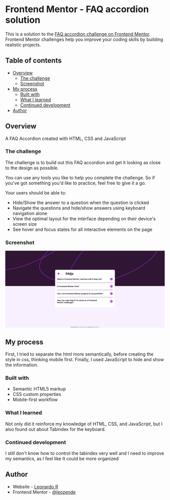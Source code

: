 # Frontend Mentor - FAQ accordion solution

This is a solution to the [FAQ accordion challenge on Frontend Mentor](https://www.frontendmentor.io/challenges/faq-accordion-wyfFdeBwBz). Frontend Mentor challenges help you improve your coding skills by building realistic projects. 

## Table of contents

- [Overview](#overview)
  - [The challenge](#the-challenge)
  - [Screenshot](#screenshot)
- [My process](#my-process)
  - [Built with](#built-with)
  - [What I learned](#what-i-learned)
  - [Continued development](#continued-development)
- [Author](#author)

## Overview

A FAQ Accordion created with HTML, CSS and JavaScript

### The challenge

The challenge is to build out this FAQ accordion and get it looking as close to the design as possible.

You can use any tools you like to help you complete the challenge. So if you've got something you'd like to practice, feel free to give it a go.

Your users should be able to: 

- Hide/Show the answer to a question when the question is clicked
- Navigate the questions and hide/show answers using keyboard navigation alone
- View the optimal layout for the interface depending on their device's screen size
- See hover and focus states for all interactive elements on the page

### Screenshot

![FAQ Accordion](./docs/screenshot/screenshot.png)

## My process

First, I tried to separate the html more semantically, before creating the style in css, thinking mobile first.
Finally, I used JavaScript to hide and show the information.

### Built with

- Semantic HTML5 markup
- CSS custom properties
- Mobile-first workflow

### What I learned

Not only did it reinforce my knowledge of HTML, CSS, and JavaScript, but I also found out about Tabindex for the keyboard.

### Continued development

I still don't know how to control the tabindex very well and I need to improve my semantics, as I feel like It could be more organized

## Author

- Website - [Leonardo R](https://github.com/leozende)
- Frontend Mentor - [@leozende](https://www.frontendmentor.io/profile/leozende)
